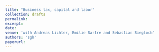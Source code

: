 ```yaml
---
title: "Business tax, capital and labor"
collection: drafts
permalink: 
excerpt: 
date: 
venue: 'with Andreas Lichter, Emilie Sartre and Sebastian Siegloch'
authors: 'sgh'
paperurl: 
---
```



